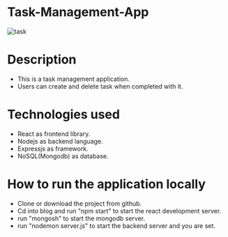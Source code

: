 # Task-Management-App

![task](https://github.com/jones566/Task-Management-App/assets/98017612/8f22fb01-c190-4912-8e7e-a731518ae35d)

# Description
* This is a task management application.
* Users can create and delete task when completed with it.

# Technologies used
* React as frontend library.
* Nodejs as backend language.
* Expressjs as framework.
* NoSQL(Mongodb) as database.

# How to run the application locally
* Clone or download the project from github.
* Cd into blog and run "npm start" to start the react development server.
* run "mongosh" to start the mongodb server.
* run "nodemon server.js" to start the backend server and you are set.
